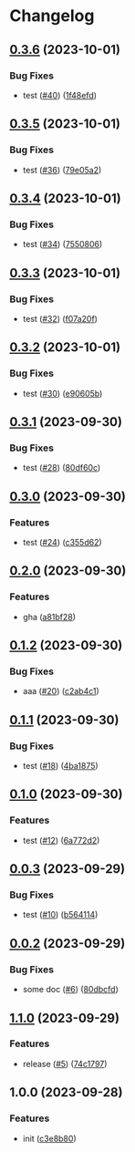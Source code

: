 # Changelog

## [0.3.6](https://github.com/sunggun-yu/meowhq-helm-charts/compare/meowhq-vault-v0.3.5...meowhq-vault-v0.3.6) (2023-10-01)


### Bug Fixes

* test ([#40](https://github.com/sunggun-yu/meowhq-helm-charts/issues/40)) ([1f48efd](https://github.com/sunggun-yu/meowhq-helm-charts/commit/1f48efd0892f601ef861084c68ddb6ae45d59fbb))

## [0.3.5](https://github.com/sunggun-yu/meowhq-helm-charts/compare/meowhq-vault-v0.3.4...meowhq-vault-v0.3.5) (2023-10-01)


### Bug Fixes

* test ([#36](https://github.com/sunggun-yu/meowhq-helm-charts/issues/36)) ([79e05a2](https://github.com/sunggun-yu/meowhq-helm-charts/commit/79e05a206607fa9903f9faa15ecce8d20bfe83c1))

## [0.3.4](https://github.com/sunggun-yu/meowhq-helm-charts/compare/meowhq-vault-v0.3.3...meowhq-vault-v0.3.4) (2023-10-01)


### Bug Fixes

* test ([#34](https://github.com/sunggun-yu/meowhq-helm-charts/issues/34)) ([7550806](https://github.com/sunggun-yu/meowhq-helm-charts/commit/7550806bca8b9248cf33d806e98894f3b3760448))

## [0.3.3](https://github.com/sunggun-yu/meowhq-helm-charts/compare/meowhq-vault-v0.3.2...meowhq-vault-v0.3.3) (2023-10-01)


### Bug Fixes

* test ([#32](https://github.com/sunggun-yu/meowhq-helm-charts/issues/32)) ([f07a20f](https://github.com/sunggun-yu/meowhq-helm-charts/commit/f07a20f23b3795556adffbbbabf21ef39ebf7af5))

## [0.3.2](https://github.com/sunggun-yu/meowhq-helm-charts/compare/meowhq-vault-v0.3.1...meowhq-vault-v0.3.2) (2023-10-01)


### Bug Fixes

* test ([#30](https://github.com/sunggun-yu/meowhq-helm-charts/issues/30)) ([e90605b](https://github.com/sunggun-yu/meowhq-helm-charts/commit/e90605b2c01c975804421642a5ce0cd3420c22ac))

## [0.3.1](https://github.com/sunggun-yu/meowhq-helm-charts/compare/meowhq-vault-v0.3.0...meowhq-vault-v0.3.1) (2023-09-30)


### Bug Fixes

* test ([#28](https://github.com/sunggun-yu/meowhq-helm-charts/issues/28)) ([80df60c](https://github.com/sunggun-yu/meowhq-helm-charts/commit/80df60cd278860834bf94a366b68f19fb6b15423))

## [0.3.0](https://github.com/sunggun-yu/meowhq-helm-charts/compare/meowhq-vault-v0.2.0...meowhq-vault-v0.3.0) (2023-09-30)


### Features

* test ([#24](https://github.com/sunggun-yu/meowhq-helm-charts/issues/24)) ([c355d62](https://github.com/sunggun-yu/meowhq-helm-charts/commit/c355d6201c03bc475b2776e4827618399854cd65))

## [0.2.0](https://github.com/sunggun-yu/meowhq-helm-charts/compare/meowhq-vault-v0.1.2...meowhq-vault-v0.2.0) (2023-09-30)


### Features

* gha ([a81bf28](https://github.com/sunggun-yu/meowhq-helm-charts/commit/a81bf28af79155594db166e79b26f246520d14a2))

## [0.1.2](https://github.com/sunggun-yu/meowhq-helm-charts/compare/meowhq-vault-v0.1.1...meowhq-vault-v0.1.2) (2023-09-30)


### Bug Fixes

* aaa ([#20](https://github.com/sunggun-yu/meowhq-helm-charts/issues/20)) ([c2ab4c1](https://github.com/sunggun-yu/meowhq-helm-charts/commit/c2ab4c1f27807668b8444225ad5a3125a8a6350c))

## [0.1.1](https://github.com/sunggun-yu/meowhq-helm-charts/compare/meowhq-vault-v0.1.0...meowhq-vault-v0.1.1) (2023-09-30)


### Bug Fixes

* test ([#18](https://github.com/sunggun-yu/meowhq-helm-charts/issues/18)) ([4ba1875](https://github.com/sunggun-yu/meowhq-helm-charts/commit/4ba18757920fbf343ac375b5f81b9edb1acaab3d))

## [0.1.0](https://github.com/sunggun-yu/meowhq-helm-charts/compare/meowhq-vault-v0.0.3...meowhq-vault-v0.1.0) (2023-09-30)


### Features

* test ([#12](https://github.com/sunggun-yu/meowhq-helm-charts/issues/12)) ([6a772d2](https://github.com/sunggun-yu/meowhq-helm-charts/commit/6a772d2d7da69f7b731375e39cdab7428cace71c))

## [0.0.3](https://github.com/sunggun-yu/meowhq-helm-charts/compare/meowhq-vault-v0.0.2...meowhq-vault-v0.0.3) (2023-09-29)


### Bug Fixes

* test ([#10](https://github.com/sunggun-yu/meowhq-helm-charts/issues/10)) ([b564114](https://github.com/sunggun-yu/meowhq-helm-charts/commit/b56411496b48aab6808ca73738e765e13d96c3e7))

## [0.0.2](https://github.com/sunggun-yu/meowhq-helm-charts/compare/meowhq-vault-v0.0.1...meowhq-vault-v0.0.2) (2023-09-29)


### Bug Fixes

* some doc ([#6](https://github.com/sunggun-yu/meowhq-helm-charts/issues/6)) ([80dbcfd](https://github.com/sunggun-yu/meowhq-helm-charts/commit/80dbcfd1e83bf8c1d979bdb68bad64fd74d10586))

## [1.1.0](https://github.com/sunggun-yu/meowhq-helm-charts/compare/meowhq-vault-v1.0.0...meowhq-vault-v1.1.0) (2023-09-29)


### Features

* release ([#5](https://github.com/sunggun-yu/meowhq-helm-charts/issues/5)) ([74c1797](https://github.com/sunggun-yu/meowhq-helm-charts/commit/74c17974048fc47332dc789a1e794ac0bf3b64c5))

## 1.0.0 (2023-09-28)


### Features

* init ([c3e8b80](https://github.com/sunggun-yu/meowhq-helm-charts/commit/c3e8b80c6ae422e84eabf518e7466e43c2947dd0))
